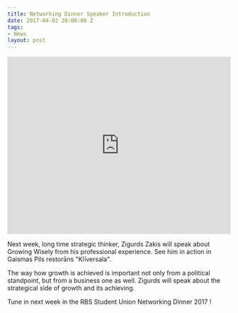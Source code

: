 ```yaml
---
title: Networking Dinner Speaker Introduction
date: 2017-04-02 20:00:00 Z
tags:
- News
layout: post
---
```


<iframe width="100%" height="400" src="https://www.youtube.com/embed/TVDH8HT_N2s" frameborder="0" allowfullscreen></iframe>

Next week, long time strategic thinker, Zigurds Zakis will speak about Growing Wisely from his professional experience. See him in action in Gaismas Pils restorāns "Klīversala".

The way how growth is achieved is important not only from a political standpoint, but from a business one as well. Zigurds will speak about the strategical side of growth and its achieving.

Tune in next week in the RBS Student Union Networking Dinner 2017 !